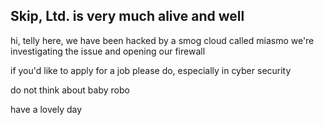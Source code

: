 ## Skip, Ltd. is very much alive and well
hi, telly here, we have been hacked by a smog cloud called miasmo
we're investigating the issue and opening our firewall

if you'd like to apply for a job please do, especially in cyber security

do not think about baby robo

have a lovely day
